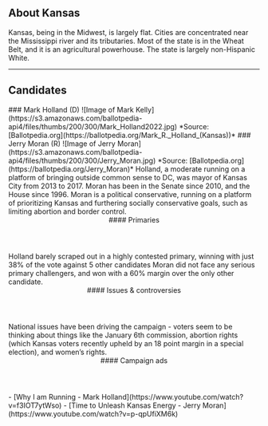 ## About Kansas
Kansas, being in the Midwest, is largely flat. Cities are concentrated near the Mississippi river and its tributaries. Most of the state is in the Wheat Belt, and it is an agricultural powerhouse. The state is largely non-Hispanic White.

---

## Candidates

<Grid>
  <Box>
    ### Mark Holland (D)
    ![Image of Mark Kelly](https://s3.amazonaws.com/ballotpedia-api4/files/thumbs/200/300/Mark_Holland2022.jpg)
    *Source: [Ballotpedia.org](https://ballotpedia.org/Mark_R._Holland_(Kansas))*
  </Box>
  <Box>
    ### Jerry Moran (R)
    ![Image of Jerry Moran](https://s3.amazonaws.com/ballotpedia-api4/files/thumbs/200/300/Jerry_Moran.jpg)
    *Source: [Ballotpedia.org](https://ballotpedia.org/Jerry_Moran)*
  </Box>

  <Box>
    Holland, a moderate running on a platform of bringing outside common sense to DC, was mayor of Kansas City from 2013 to 2017.

  </Box>
  <Box>
    Moran has been in the Senate since 2010, and the House since 1996. Moran is a political conservative, running on a platform of prioritizing Kansas and furthering socially conservative goals, such as limiting abortion and border control.
  </Box>

  <Header>
    #### Primaries
  </Header>
  <Box>
    Holland barely scraped out in a highly contested primary, winning with just 38% of the vote against 5 other candidates
  </Box>
  <Box>
    Moran did not face any serious primary challengers, and won with a 60% margin over the only other candidate.
  </Box>

  <Header>
    #### Issues & controversies
  </Header>
  <WideBox>
    National issues have been driving the campaign - voters seem to be thinking about things like the January 6th commission, abortion rights (which Kansas voters recently upheld by an 18 point margin in a special election), and women’s rights. 
  </WideBox>
 
  <Header>
    #### Campaign ads
  </Header>
  <Box>
    - [Why I am Running - Mark Holland](https://www.youtube.com/watch?v=f3IOT7ytWso)
  </Box>
  <Box>
    - [Time to Unleash Kansas Energy - Jerry Moran](https://www.youtube.com/watch?v=p-qpUfiXM6k)
  </Box>
</Grid>
